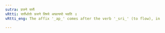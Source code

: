 ```yaml
---
sutra: प्रजने सर्त्तेः
vRtti: सर्त्तेर्धातोः प्रजने विषये अप्प्रत्ययो भवति ॥
vRtti_eng: The affix '_ap_' comes after the verb '_sri_' (to flow), in the sense of impregnating (the covering of cows &c).

---
```

